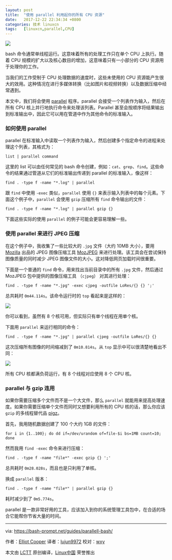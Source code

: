 ```yaml
---
layout: post
title:	"使用 parallel 利用起你的所有 CPU 资源"
date:	2017-12-22 22:34:34 +0800 
categories:	技术 linuxcn 
tags:	[linuxcn,parallel,CPU]
---
```



![](/Asserts/Images//attachment/album/201712/22/223428y77ofxfxvxuufcuv.jpg)


bash 命令通常单线程运行。这意味着所有的处理工作只在单个 CPU 上执行。随着 CPU 规模的扩大以及核心数目的增加，这意味着只有一小部分的 CPU 资源用于处理你的工作。


当我们的工作受制于 CPU 处理数据的速度时，这些未使用的 CPU 资源能产生很大的效用。这种情况在进行多媒体转换（比如图片和视频转换）以及数据压缩中经常遇到。


本文中，我们将会使用 [parallel](https://www.gnu.org/software/parallel/) 程序。parallel 会接受一个列表作为输入，然后在所有 CPU 核上并行地执行命令来处理该列表。Parallel 甚至会按顺序将结果输出到标准输出中，因此它可以用在管道中作为其他命令的标准输入。


### 如何使用 parallel


parallel 在标准输入中读取一个列表作为输入，然后创建多个指定命令的进程来处理这个列表，其格式为：



```
list | parallel command

```

这里的 list 可以由任何常见的 bash 命令创建，例如：`cat`、`grep`、`find`。这些命令的结果通过管道从它们的标准输出传递到 parallel 的标准输入，像这样：



```
find . -type f -name "*.log" | parallel

```

跟 `find` 中使用 `-exec` 类似，`parallel` 使用 `{}` 来表示输入列表中的每个元素。下面这个例子中，`parallel` 会使用 `gzip` 压缩所有 `find` 命令输出的文件：



```
find . -type f -name "*.log" | parallel gzip {}

```

下面这些实际的使用 `parallel` 的例子可能会更容易理解一些。


### 使用 parallel 来进行 JPEG 压缩


在这个例子中，我收集了一些比较大的 `.jpg` 文件（大约 10MB 大小），要用 [Mozilla](https://www.mozilla.org/) 出品的 JPEG 图像压缩工具 [MozJPEG](https://github.com/mozilla/mozjpeg) 来进行处理。该工具会在尝试保持图像质量的同时减少 JPEG 图像文件的大小。这对降低网页加载时间很重要。


下面是一个普通的 `find` 命令，用来找出当前目录中的所有 `.jpg` 文件，然后通过 MozJPEG 包中提供的图像压缩工具 （`cjpeg`） 对其进行处理：



```
find . -type f -name "*.jpg" -exec cjpeg -outfile LoRes/{} {} ';'

```

总共耗时 `0m44.114s`。该命令运行时的 `top` 看起来是这样的：


![](/Asserts/Images//attachment/album/201712/22/223442u13nq87a61an9z9q.png)


你可以看到，虽然有 8 个核可用，但实际只有单个线程在用单个核。


下面用 `parallel` 来运行相同的命令：



```
find . -type f -name "*.jpg" | parallel cjpeg -outfile LoRes/{} {}

```

这次压缩所有图像的时间缩减到了 `0m10.814s`。从 `top` 显示中可以很清楚地看出不同：


![](/Asserts/Images//attachment/album/201712/22/223519h7n30u47omdqhzmu.png)


所有 CPU 核都满负荷运行，有 8 个线程对应使用 8 个 CPU 核。


### parallel 与 gzip 连用


如果你需要压缩多个文件而不是一个大文件，那么 `parallel` 就能用来提高处理速度。如果你需要压缩单个文件而同时又想要利用所有的 CPU 核的话，那么你应该 `gzip` 的多线程替代品 [pigz](https://zlib.net/pigz/)。


首先，我用随机数据创建了 100 个大约 1GB 的文件：



```
for i in {1..100}; do dd if=/dev/urandom of=file-$i bs=1MB count=10; done

```

然而我用 `find -exec` 命令来进行压缩：



```
find . -type f -name "file*" -exec gzip {} ';'

```

总共耗时 `0m28.028s`，而且也是只利用了单核。


换成 `parallel` 版本：



```
find . -type f -name "file*" | parallel gzip {}

```

耗时减少到了 `0m5.774s`。


parallel 是一款非常好用的工具，应该加入到你的系统管理工具包中，在合适的场合它能帮你节省大量的时间。




---


via: <https://bash-prompt.net/guides/parallell-bash/>


作者：[Elliot Cooper](https://bash-prompt.net/about) 译者：[lujun9972](https://github.com/lujun9972) 校对：[wxy](https://github.com/wxy)


本文由 [LCTT](https://github.com/LCTT/TranslateProject) 原创编译，[Linux中国](https://linux.cn/) 荣誉推出
